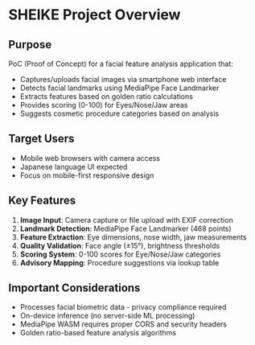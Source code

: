# SHEIKE Project Overview

## Purpose
PoC (Proof of Concept) for a facial feature analysis application that:
- Captures/uploads facial images via smartphone web interface
- Detects facial landmarks using MediaPipe Face Landmarker
- Extracts features based on golden ratio calculations
- Provides scoring (0-100) for Eyes/Nose/Jaw areas
- Suggests cosmetic procedure categories based on analysis

## Target Users
- Mobile web browsers with camera access
- Japanese language UI expected
- Focus on mobile-first responsive design

## Key Features
1. **Image Input**: Camera capture or file upload with EXIF correction
2. **Landmark Detection**: MediaPipe Face Landmarker (468 points)
3. **Feature Extraction**: Eye dimensions, nose width, jaw measurements
4. **Quality Validation**: Face angle (±15°), brightness thresholds
5. **Scoring System**: 0-100 scores for Eye/Nose/Jaw categories
6. **Advisory Mapping**: Procedure suggestions via lookup table

## Important Considerations
- Processes facial biometric data - privacy compliance required
- On-device inference (no server-side ML processing)
- MediaPipe WASM requires proper CORS and security headers
- Golden ratio-based feature analysis algorithms